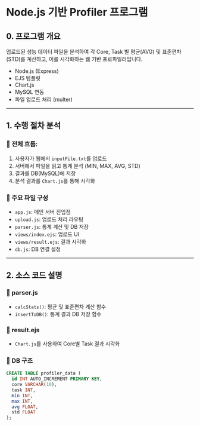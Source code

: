 # Node.js 기반 Profiler 프로그램

## 0. 프로그램 개요
업로드된 성능 데이터 파일을 분석하여 각 Core, Task 별 평균(AVG) 및 표준편차(STD)를 계산하고, 이를 시각화하는 웹 기반 프로파일러입니다.

- Node.js (Express)
- EJS 템플릿
- Chart.js
- MySQL 연동
- 파일 업로드 처리 (multer)

---

## 1. 수행 절차 분석

### 📂 전체 흐름:
1. 사용자가 웹에서 `inputFile.txt`를 업로드
2. 서버에서 파일을 읽고 통계 분석 (MIN, MAX, AVG, STD)
3. 결과를 DB(MySQL)에 저장
4. 분석 결과를 `Chart.js`를 통해 시각화

### 📂 주요 파일 구성
- `app.js`: 메인 서버 진입점
- `upload.js`: 업로드 처리 라우팅
- `parser.js`: 통계 계산 및 DB 저장
- `views/index.ejs`: 업로드 UI
- `views/result.ejs`: 결과 시각화
- `db.js`: DB 연결 설정

---

## 2. 소스 코드 설명

### 📌 parser.js
- `calcStats()`: 평균 및 표준편차 계산 함수
- `insertToDB()`: 통계 결과 DB 저장 함수

### 📌 result.ejs
- `Chart.js`를 사용하여 Core별 Task 결과 시각화

### 📌 DB 구조
```sql
CREATE TABLE profiler_data (
  id INT AUTO_INCREMENT PRIMARY KEY,
  core VARCHAR(10),
  task INT,
  min INT,
  max INT,
  avg FLOAT,
  std FLOAT
);